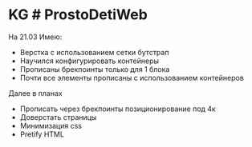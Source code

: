 # KG # ProstoDetiWeb

На 21.03 Имею:
<ul>
<li>Верстка с использованием сетки бутстрап</li>
<li>Научился конфигурировать контейнеры</li>
<li>Прописаны брекпоинты только для 1 блока</li>
<li>Почти все элементы прописаны с использованием контейнеров</li>
</ul>

Далее в планах
<ul>
<li>Прописать через брекпоинты позиционирование под 4к</li>
<li>Доверстать страницы</li>
<li>Минимизация css</li>
<li>Pretify HTML</li>
</ul>
